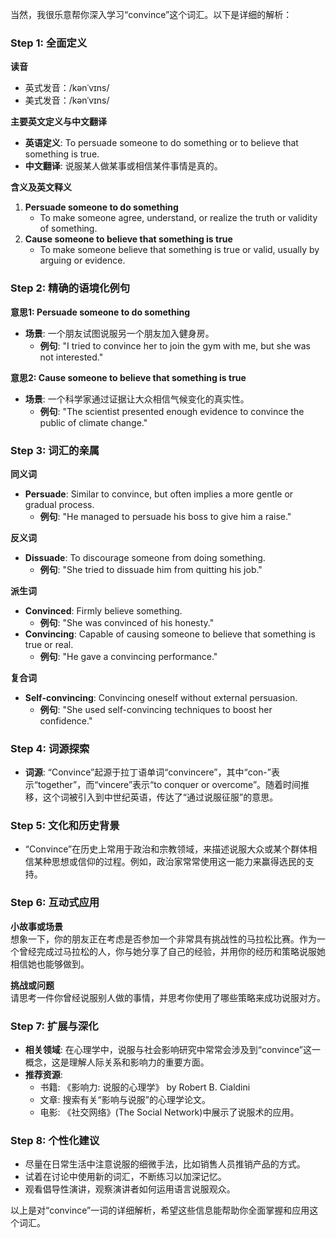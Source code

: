当然，我很乐意帮你深入学习“convince”这个词汇。以下是详细的解析：

### Step 1: 全面定义

**读音**  
- 英式发音：/kənˈvɪns/
- 美式发音：/kənˈvɪns/

**主要英文定义与中文翻译**  
- **英语定义**: To persuade someone to do something or to believe that something is true.
- **中文翻译**: 说服某人做某事或相信某件事情是真的。

**含义及英文释义**  
1. **Persuade someone to do something**  
   - To make someone agree, understand, or realize the truth or validity of something.
2. **Cause someone to believe that something is true**  
   - To make someone believe that something is true or valid, usually by arguing or evidence.

### Step 2: 精确的语境化例句

**意思1: Persuade someone to do something**

- **场景**: 一个朋友试图说服另一个朋友加入健身房。
  - **例句**: "I tried to convince her to join the gym with me, but she was not interested."

**意思2: Cause someone to believe that something is true**

- **场景**: 一个科学家通过证据让大众相信气候变化的真实性。
  - **例句**: "The scientist presented enough evidence to convince the public of climate change."

### Step 3: 词汇的亲属

**同义词**  
- **Persuade**: Similar to convince, but often implies a more gentle or gradual process.
  - **例句**: "He managed to persuade his boss to give him a raise."

**反义词**  
- **Dissuade**: To discourage someone from doing something.
  - **例句**: "She tried to dissuade him from quitting his job."

**派生词**  
- **Convinced**: Firmly believe something.
  - **例句**: "She was convinced of his honesty."
- **Convincing**: Capable of causing someone to believe that something is true or real.
  - **例句**: "He gave a convincing performance."

**复合词**  
- **Self-convincing**: Convincing oneself without external persuasion.
  - **例句**: "She used self-convincing techniques to boost her confidence."

### Step 4: 词源探索

- **词源**: “Convince”起源于拉丁语单词“convincere”，其中“con-”表示“together”，而“vincere”表示“to conquer or overcome”。随着时间推移，这个词被引入到中世纪英语，传达了“通过说服征服”的意思。

### Step 5: 文化和历史背景

- “Convince”在历史上常用于政治和宗教领域，来描述说服大众或某个群体相信某种思想或信仰的过程。例如，政治家常常使用这一能力来赢得选民的支持。

### Step 6: 互动式应用

**小故事或场景**  
想象一下，你的朋友正在考虑是否参加一个非常具有挑战性的马拉松比赛。作为一个曾经完成过马拉松的人，你与她分享了自己的经验，并用你的经历和策略说服她相信她也能够做到。

**挑战或问题**  
请思考一件你曾经说服别人做的事情，并思考你使用了哪些策略来成功说服对方。

### Step 7: 扩展与深化

- **相关领域**: 在心理学中，说服与社会影响研究中常常会涉及到“convince”这一概念，这是理解人际关系和影响力的重要方面。
- **推荐资源**: 
  - 书籍: 《影响力: 说服的心理学》 by Robert B. Cialdini
  - 文章: 搜索有关“影响与说服”的心理学论文。
  - 电影: 《社交网络》(The Social Network)中展示了说服术的应用。

### Step 8: 个性化建议

- 尽量在日常生活中注意说服的细微手法，比如销售人员推销产品的方式。
- 试着在讨论中使用新的词汇，不断练习以加深记忆。
- 观看倡导性演讲，观察演讲者如何运用语言说服观众。

以上是对“convince”一词的详细解析，希望这些信息能帮助你全面掌握和应用这个词汇。